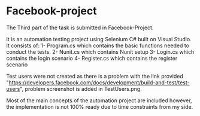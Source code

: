# Facebook-project
The Third part of the task is submitted in Facebook-Project.

It is an automation testing project using Selenium C# built on Visual Studio. 
It consists of:
1- Program.cs which contains the basic functions needed to conduct the tests. 
2- Nunit.cs which contains Nunit setup
3- Login.cs which contains the login scenario
4- Register.cs which contains the register scenario 

Test users were not created as there is a problem with the link provided "https://developers.facebook.com/docs/development/build-and-test/test-users", problem screenshot is added in TestUsers.png. 

Most of the main concepts of the automation project are included however, the implementation is not 100% ready due to time constraints from my side. 
